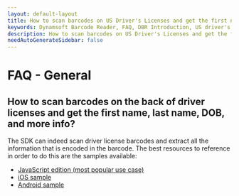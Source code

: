 ```yaml
---
layout: default-layout
title: How to scan barcodes on US Driver's Licenses and get the first name, last name, BOD, etc?
keywords: Dynamsoft Barcode Reader, FAQ, DBR Introduction, US driver's license
description: How to scan barcodes on US Driver's Licenses and get the first name, last name, BOD, etc?
needAutoGenerateSidebar: false
---
```


# FAQ - General

## How to scan barcodes on the back of driver licenses and get the first name, last name, DOB, and more info?

The SDK can indeed scan driver license barcodes and extract all the information that is encoded in the barcode. The best resources to reference in order to do this are the samples available:

- [JavaScript edition (most popular use case)](https://github.com/Dynamsoft/dbr-browser-samples/blob/master/4.use-case/2.read-a-drivers-license.html)
- [iOS sample](https://github.com/Dynamsoft/barcode-reader-mobile-samples/tree/main/ios/Swift/Usecase/ReadADriversLicenseSwift)
- [Android sample](https://github.com/Dynamsoft/barcode-reader-mobile-samples/tree/main/android/Usecase/ReadADriversLicense)
